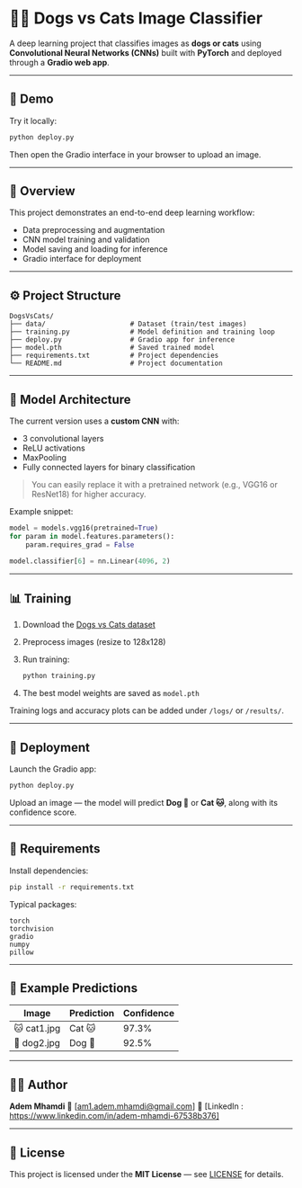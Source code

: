 # 🐶🐱 Dogs vs Cats Image Classifier

A deep learning project that classifies images as **dogs or cats** using **Convolutional Neural Networks (CNNs)** built with **PyTorch** and deployed through a **Gradio web app**.

---

## 📸 Demo
Try it locally:
```bash
python deploy.py
````

Then open the Gradio interface in your browser to upload an image.

---

## 🧠 Overview

This project demonstrates an end-to-end deep learning workflow:

* Data preprocessing and augmentation
* CNN model training and validation
* Model saving and loading for inference
* Gradio interface for deployment

---

## ⚙️ Project Structure

```
DogsVsCats/
├── data/                     # Dataset (train/test images)
├── training.py               # Model definition and training loop
├── deploy.py                 # Gradio app for inference
├── model.pth                 # Saved trained model
├── requirements.txt          # Project dependencies
└── README.md                 # Project documentation
```

---

## 🧩 Model Architecture

The current version uses a **custom CNN** with:

* 3 convolutional layers
* ReLU activations
* MaxPooling
* Fully connected layers for binary classification

> You can easily replace it with a pretrained network (e.g., VGG16 or ResNet18) for higher accuracy.

Example snippet:

```python
model = models.vgg16(pretrained=True)
for param in model.features.parameters():
    param.requires_grad = False

model.classifier[6] = nn.Linear(4096, 2)
```

---

## 📊 Training

1. Download the [Dogs vs Cats dataset](https://www.kaggle.com/c/dogs-vs-cats/data)
2. Preprocess images (resize to 128x128)
3. Run training:

   ```bash
   python training.py
   ```
4. The best model weights are saved as `model.pth`

Training logs and accuracy plots can be added under `/logs/` or `/results/`.

---

## 🚀 Deployment

Launch the Gradio app:

```bash
python deploy.py
```

Upload an image — the model will predict **Dog 🐶** or **Cat 🐱**, along with its confidence score.

---

## 🧾 Requirements

Install dependencies:

```bash
pip install -r requirements.txt
```

Typical packages:

```
torch
torchvision
gradio
numpy
pillow
```

---

## 🧪 Example Predictions

| Image       | Prediction | Confidence |
| ----------- | ---------- | ---------- |
| 🐱 cat1.jpg | Cat 🐱     | 97.3%      |
| 🐶 dog2.jpg | Dog 🐶     | 92.5%      |

---

## 🧑‍💻 Author

**Adem Mhamdi**
📧 [am1.adem.mhamdi@gmail.com]
💼 [LinkedIn : https://www.linkedin.com/in/adem-mhamdi-67538b376]

---

## 📜 License

This project is licensed under the **MIT License** — see [LICENSE](LICENSE) for details.

```
